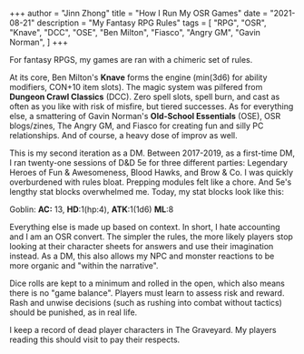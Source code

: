 +++
author = "Jinn Zhong"
title = "How I Run My OSR Games"
date = "2021-08-21"
description = "My Fantasy RPG Rules"
tags = [
    "RPG",
    "OSR",
    "Knave",
    "DCC",
    "OSE",
    "Ben Milton",
    "Fiasco",
    "Angry GM",
    "Gavin Norman",
]
+++

For fantasy RPGS, my games are ran with a chimeric set of rules.

At its core, Ben Milton's **Knave** forms the engine (min(3d6) for ability modifiers, CON+10 item slots). The magic system was pilfered from **Dungeon Crawl Classics** (DCC). Zero spell slots, spell burn, and cast as often as you like with risk of misfire, but tiered successes. As for everything else, a smattering of Gavin Norman's **Old-School Essentials** (OSE), OSR blogs/zines, The Angry GM, and Fiasco for creating fun and silly PC relationships. And of course, a heavy dose of improv as well.

This is my second iteration as a DM. Between 2017-2019, as a first-time DM, I ran twenty-one sessions of D&D 5e for three different parties: Legendary Heroes of Fun & Awesomeness, Blood Hawks, and Brow & Co. I was quickly overburdened with rules bloat. Prepping modules felt like a chore. And 5e's lengthy stat blocks overwhelmed me. Today, my stat blocks look like this:

Goblin: **AC:** 13, **HD**:1(hp:4), **ATK**:1(1d6) **ML**:8

Everything else is made up based on context. In short, I hate accounting and I am an OSR convert. The simpler the rules, the more likely players stop looking at their character sheets for answers and use their imagination instead. As a DM, this also allows my NPC and monster reactions to be more organic and "within the narrative".

Dice rolls are kept to a minimum and rolled in the open, which also means there is no "game balance". Players must learn to assess risk and reward. Rash and unwise decisions (such as rushing into combat without tactics) should be punished, as in real life.

I keep a record of dead player characters in The Graveyard. My players reading this should visit to pay their respects.
